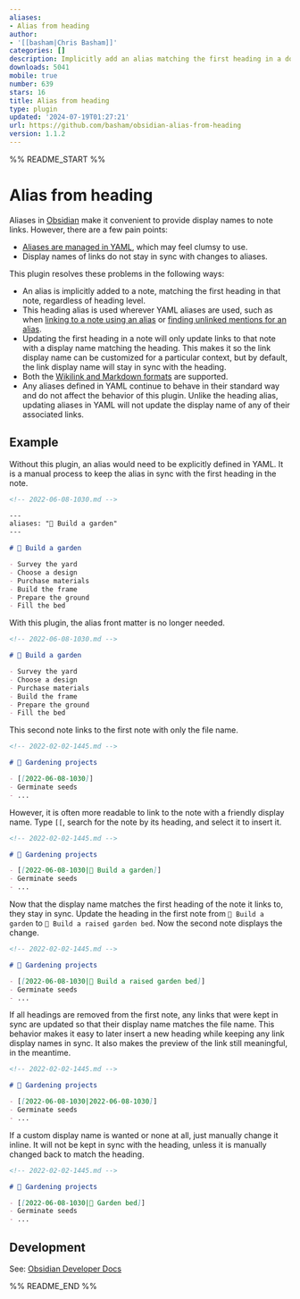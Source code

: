 ```yaml
---
aliases:
- Alias from heading
author:
- '[[basham|Chris Basham]]'
categories: []
description: Implicitly add an alias matching the first heading in a document.
downloads: 5041
mobile: true
number: 639
stars: 16
title: Alias from heading
type: plugin
updated: '2024-07-19T01:27:21'
url: https://github.com/basham/obsidian-alias-from-heading
version: 1.1.2
---
```


%% README_START %%

# Alias from heading

Aliases in [Obsidian](https://obsidian.md) make it convenient to provide display names to note links. However, there are a few pain points:

- [Aliases are managed in YAML](https://help.obsidian.md/Linking+notes+and+files/Aliases), which may feel clumsy to use.
- Display names of links do not stay in sync with changes to aliases.

This plugin resolves these problems in the following ways:

- An alias is implicitly added to a note, matching the first heading in that note, regardless of heading level.
- This heading alias is used wherever YAML aliases are used, such as when [linking to a note using an alias](https://help.obsidian.md/Linking+notes+and+files/Internal+links#Link+to+a+file) or [finding unlinked mentions for an alias](https://help.obsidian.md/Linking+notes+and+files/Aliases#Find+unlinked+mentions+for+an+alias).
- Updating the first heading in a note will only update links to that note with a display name matching the heading. This makes it so the link display name can be customized for a particular context, but by default, the link display name will stay in sync with the heading.
- Both the [Wikilink and Markdown formats](https://help.obsidian.md/Linking+notes+and+files/Internal+links#Supported+formats+for+internal+links) are supported.
- Any aliases defined in YAML continue to behave in their standard way and do not affect the behavior of this plugin. Unlike the heading alias, updating aliases in YAML will not update the display name of any of their associated links.

## Example

Without this plugin, an alias would need to be explicitly defined in YAML. It is a manual process to keep the alias in sync with the first heading in the note.

```md
<!-- 2022-06-08-1030.md -->

---
aliases: "🍅 Build a garden"
---

# 🍅 Build a garden

- Survey the yard
- Choose a design
- Purchase materials
- Build the frame
- Prepare the ground
- Fill the bed
```

With this plugin, the alias front matter is no longer needed.

```md
<!-- 2022-06-08-1030.md -->

# 🍅 Build a garden

- Survey the yard
- Choose a design
- Purchase materials
- Build the frame
- Prepare the ground
- Fill the bed
```

This second note links to the first note with only the file name.

```md
<!-- 2022-02-02-1445.md -->

# 🥬 Gardening projects

- [[2022-06-08-1030]]
- Germinate seeds
- ...
```

However, it is often more readable to link to the note with a friendly display name. Type `[[`, search for the note by its heading, and select it to insert it.

```md
<!-- 2022-02-02-1445.md -->

# 🥬 Gardening projects

- [[2022-06-08-1030|🍅 Build a garden]]
- Germinate seeds
- ...
```

Now that the display name matches the first heading of the note it links to, they stay in sync. Update the heading in the first note from `🍅 Build a garden` to `🥕 Build a raised garden bed`. Now the second note displays the change.

```md
<!-- 2022-02-02-1445.md -->

# 🥬 Gardening projects

- [[2022-06-08-1030|🥕 Build a raised garden bed]]
- Germinate seeds
- ...
```

If all headings are removed from the first note, any links that were kept in sync are updated so that their display name matches the file name. This behavior makes it easy to later insert a new heading while keeping any link display names in sync. It also makes the preview of the link still meaningful, in the meantime.

```md
<!-- 2022-02-02-1445.md -->

# 🥬 Gardening projects

- [[2022-06-08-1030|2022-06-08-1030]]
- Germinate seeds
- ...
```

If a custom display name is wanted or none at all, just manually change it inline. It will not be kept in sync with the heading, unless it is manually changed back to match the heading.

```md
<!-- 2022-02-02-1445.md -->

# 🥬 Gardening projects

- [[2022-06-08-1030|🌽 Garden bed]]
- Germinate seeds
- ...
```

## Development

See: [Obsidian Developer Docs](https://docs.obsidian.md)


%% README_END %%